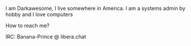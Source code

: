I am Darkawesome, I live somewhere in America. I am a systems admin by hobby and I love computers

How to reach me?

IRC: Banana-Prince @ libera.chat

